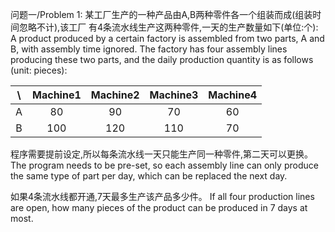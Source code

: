 问题一/Problem 1:
某工厂生产的一种产品由A,B两种零件各一个组装而成(组装时间忽略不计),该工厂 有4条流水线生产这两种零件,一天的生产数量如下(单位:个): 
A product produced by a certain factory is assembled from two parts, A and B, with assembly time ignored. The factory has four assembly lines producing these two parts, and the daily production quantity is as follows (unit: pieces):


| \ | Machine1 | Machine2 | Machine3 | Machine4 |
| :----: | :----: | :----: | :----: | :----: |
| A | 80 | 90 | 70 | 60 |
| B | 100 | 120 | 110 | 70 |


程序需要提前设定,所以每条流水线一天只能生产同一种零件,第二天可以更换。
The program needs to be pre-set, so each assembly line can only produce the same type of part per day, which can be replaced the next day.

如果4条流水线都开通,7天最多生产该产品多少件。
If all four production lines are open, how many pieces of the product can be produced in 7 days at most.
